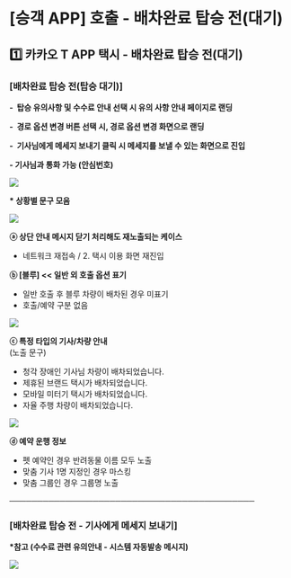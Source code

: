 # [승객 APP] 호출 - 배차완료 탑승 전(대기)

**1️⃣ 카카오 T APP 택시 - 배차완료 탑승 전(대기)**
------------------------------------

### 

### **[배차완료 탑승 전(탑승 대기)]**

**-  탑승 유의사항 및 수수료 안내 선택 시 유의 사항 안내 페이지로 랜딩**

**-  경로 옵션 변경 버튼 선택 시, 경로 옵션 변경 화면으로 랜딩**

**-  기사님에게 메세지 보내기 클릭 시 메세지를 보낼 수 있는 화면으로 진입**

**- 기사님과 통화 가능 (안심번호)**

![](https://kakaomobilitysupport.zendesk.com/hc/article_attachments/36552289987609)

**\* 상황별 문구 모음**

![](https://kakaomobilitysupport.zendesk.com/hc/article_attachments/36552289998873)

**ⓐ 상단 안내 메시지 닫기 처리해도 재노출되는 케이스**  
- 네트워크 재접속 / 2. 택시 이용 화면 재진입

**ⓑ [블루] << 일반 외 호출 옵션 표기**   
- 일반 호출 후 블루 차량이 배차된 경우 미표기  
- 호출/예약 구분 없음

![](https://kakaomobilitysupport.zendesk.com/hc/article_attachments/36552311557145)

**ⓒ 특정 타입의 기사/차량 안내**  
(노출 문구)  
- 청각 장애인 기사님 차량이 배차되었습니다.  
- 제휴된 브랜드 택시가 배차되었습니다.  
- 모바일 미터기 택시가 배차되었습니다.  
- 자율 주행 차량이 배차되었습니다.

![](https://kakaomobilitysupport.zendesk.com/hc/article_attachments/36552290014233)

**ⓓ 예약 운행 정보**  
- 펫 예약인 경우 반려동물 이름 모두 노출  
- 맞춤 기사 1명 지정인 경우 마스킹  
- 맞춤 그룹인 경우 그룹명 노출

**────────────────────────────────────────────**

### **[배차완료 탑승 전 - 기사에게 메세지 보내기]**

**\*참고 (수수료 관련 유의안내 - 시스템 자동발송 메시지)**

![](https://kakaomobilitysupport.zendesk.com/hc/article_attachments/36552419129881)